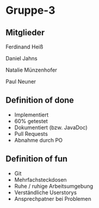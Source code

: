 # Gruppe-3

## Mitglieder
Ferdinand Heiß

Daniel Jahns

Natalie Münzenhofer

Paul Neuner

## Definition of done
* Implementiert
* 60% getestet
* Dokumentiert (bzw. JavaDoc)
* Pull Requests
* Abnahme durch PO

## Definition of fun
* Git
* Mehrfachsteckdosen
* Ruhe / ruhige Arbeitsumgebung
* Verständliche Userstorys
* Ansprechpatner bei Problemen